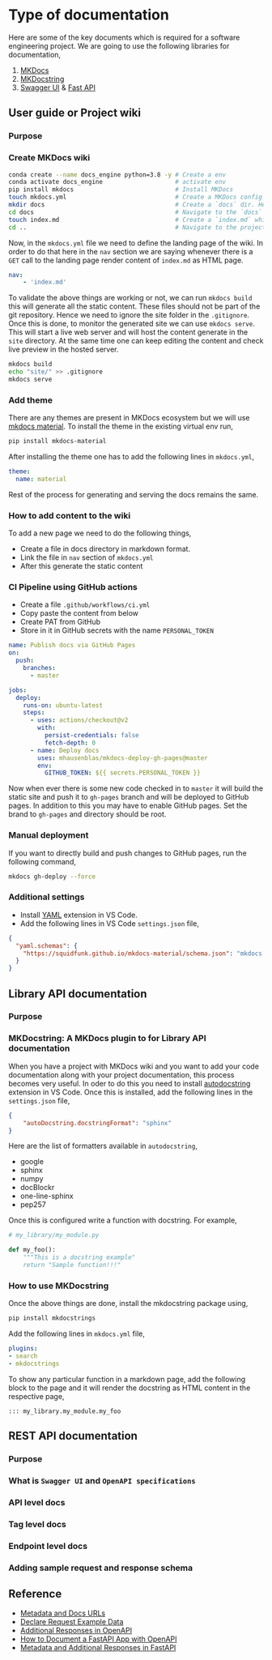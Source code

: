 # __Type of documentation__

Here are some of the key documents which is required for a software engineering project. We are going to use the following libraries for documentation,

1. [MKDocs](https://www.mkdocs.org/)
2. [MKDocstring](https://github.com/mkdocstrings/mkdocstrings)
3. [Swagger UI](https://swagger.io/) & [Fast API](https://fastapi.tiangolo.com/)

## __User guide or Project wiki__

### __Purpose__

### __Create MKDocs wiki__


```bash
conda create --name docs_engine python=3.8 -y # Create a env
conda activate docs_engine                    # activate env
pip install mkdocs                            # Install MKDocs
touch mkdocs.yml                              # Create a MKDocs config file
mkdir docs                                    # Create a `docs` dir. Here all the *.md files will be present
cd docs                                       # Navigate to the `docs` dir
touch index.md                                # Create a `index.md` which will be the landing page of the wiki
cd ..                                         # Navigate to the project root
```

Now, in the `mkdocs.yml` file we need to define the landing page of the wiki. In order to do that here in the `nav` section we are saying whenever there is a `GET` call to the landing page render content of `index.md` as HTML page.

```yaml
nav:
    - 'index.md'
```
To validate the above things are working or not, we can run `mkdocs build` this will generate all the static content. These files should not be part of the git repository. Hence we need to ignore the site folder in the `.gitignore`. Once this is done, to monitor the generated site we can use `mkdocs serve`. This will start a live web server and will host the content generate in the `site` directory. At the same time one can keep editing the content and check live preview in the hosted server.

```bash
mkdocs build
echo "site/" >> .gitignore
mkdocs serve
```

### __Add theme__

There are any themes are present in MKDocs ecosystem but we will use [mkdocs material](https://squidfunk.github.io/mkdocs-material/). To install the theme in the existing virtual env run,

```bash
pip install mkdocs-material
```
After installing the theme one has to add the following lines in `mkdocs.yml`,

```yaml
theme:
  name: material
```

Rest of the process for generating and serving the docs remains the same. 

### __How to add content to the wiki__

To add a new page we need to do the following things,

* Create a file in docs directory in markdown format.
* Link the file in `nav` section of `mkdocs.yml`
* After this generate the static content


### __CI Pipeline using GitHub actions__

* Create a file `.github/workflows/ci.yml`
* Copy paste the content from below
* Create PAT from GitHub
* Store in it in GitHub secrets with the name `PERSONAL_TOKEN`

```yaml
name: Publish docs via GitHub Pages
on:
  push:
    branches:
      - master

jobs:
  deploy:
    runs-on: ubuntu-latest
    steps:
      - uses: actions/checkout@v2
        with:
          persist-credentials: false
          fetch-depth: 0
      - name: Deploy docs
        uses: mhausenblas/mkdocs-deploy-gh-pages@master
        env:
          GITHUB_TOKEN: ${{ secrets.PERSONAL_TOKEN }}
```

Now when ever there is some new code checked in to `master` it will build the static site and push it to `gh-pages` branch and will be deployed to GitHub pages. In addition to this you may have to enable GitHub pages. Set the brand to `gh-pages` and directory should be root.

### __Manual deployment__

If you want to directly build and push changes to GitHub pages, run the following command,

```bash
mkdocs gh-deploy --force
```

### __Additional settings__

* Install [YAML](https://marketplace.visualstudio.com/items?itemName=redhat.vscode-yaml) extension in VS Code.
* Add the following lines in VS Code `settings.json` file,

```json
{
  "yaml.schemas": {
    "https://squidfunk.github.io/mkdocs-material/schema.json": "mkdocs.yml"
  }
}

```

## __Library API documentation__

### __Purpose__

### __MKDocstring: A MKDocs plugin to for Library API documentation__

When you have a project with MKDocs wiki and you want to add your code documentation along with your project documentation, this process becomes very useful. In oder to do this you need to install [autodocstring](https://marketplace.visualstudio.com/items?itemName=njpwerner.autodocstring) extension in VS Code. Once this is installed, add the following lines in the `settings.json` file,


```json
{
    "autoDocstring.docstringFormat": "sphinx"
}
```

Here are the list of formatters available in `autodocstring`,

* google
* sphinx
* numpy
* docBlockr
* one-line-sphinx
* pep257

Once this is configured write a function with docstring. For example,


```python
# my_library/my_module.py

def my_foo():
    """This is a docstring example"
    return "Sample function!!!"
```

### __How to use MKDocstring__

Once the above things are done, install the mkdocstring package using,


```bash
pip install mkdocstrings
```

Add the following lines in `mkdocs.yml` file,

```yaml
plugins:
- search
- mkdocstrings
```
To show any particular function in a markdown page, add the following block to the page and it will render the docstring as HTML content in the respective page,

```
::: my_library.my_module.my_foo
```

## __REST API documentation__

### __Purpose__

### __What is `Swagger UI` and `OpenAPI specifications`__

### __API level docs__

### __Tag level docs__

### __Endpoint level docs__

### __Adding sample request and response schema__


## __Reference__

* [Metadata and Docs URLs](https://fastapi.tiangolo.com/tutorial/metadata/)
* [Declare Request Example Data](https://fastapi.tiangolo.com/tutorial/schema-extra-example/)
* [Additional Responses in OpenAPI](https://fastapi.tiangolo.com/advanced/additional-responses/)
* [How to Document a FastAPI App with OpenAPI](https://www.linode.com/docs/guides/documenting-a-fastapi-app-with-openapi/)
* [Metadata and Additional Responses in FastAPI](https://betterprogramming.pub/metadata-and-additional-responses-in-fastapi-ea90a321d477)
